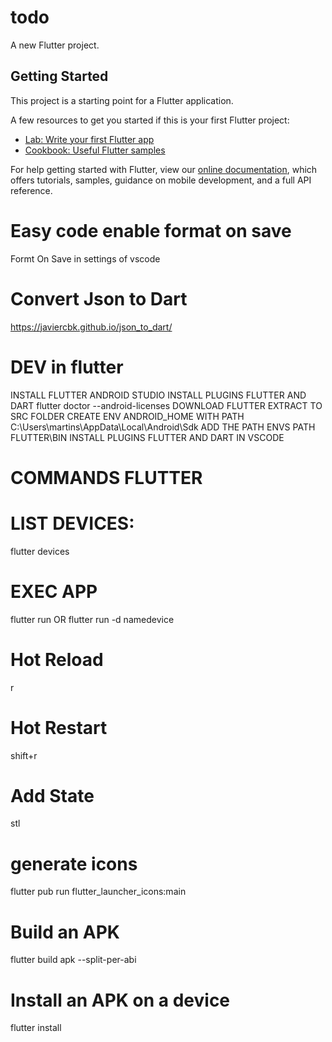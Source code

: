 # todo

A new Flutter project.

## Getting Started

This project is a starting point for a Flutter application.

A few resources to get you started if this is your first Flutter project:

- [Lab: Write your first Flutter app](https://flutter.dev/docs/get-started/codelab)
- [Cookbook: Useful Flutter samples](https://flutter.dev/docs/cookbook)

For help getting started with Flutter, view our
[online documentation](https://flutter.dev/docs), which offers tutorials,
samples, guidance on mobile development, and a full API reference.

# Easy code enable format on save

Formt On Save in settings of vscode

# Convert Json to Dart

https://javiercbk.github.io/json_to_dart/

# DEV in flutter

INSTALL FLUTTER
ANDROID STUDIO
INSTALL PLUGINS FLUTTER AND DART
flutter doctor --android-licenses
DOWNLOAD FLUTTER EXTRACT TO SRC FOLDER
CREATE ENV
ANDROID_HOME WITH PATH C:\Users\martins\AppData\Local\Android\Sdk
ADD THE PATH ENVS PATH FLUTTER\BIN
INSTALL PLUGINS FLUTTER AND DART IN VSCODE

# COMMANDS FLUTTER

# LIST DEVICES:

flutter devices

# EXEC APP

flutter run
OR
flutter run -d namedevice

# Hot Reload

r

# Hot Restart

shift+r

# Add State

stl

# generate icons

flutter pub run flutter_launcher_icons:main

# Build an APK

flutter build apk --split-per-abi

# Install an APK on a device

flutter install

